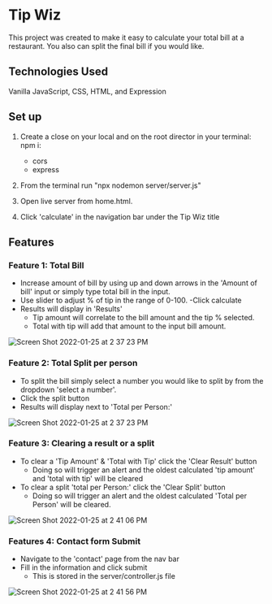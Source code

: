 # Tip Wiz

This project was created to make it easy to calculate your total bill at a restaurant.
You also can split the final bill if you would like.

## Technologies Used
Vanilla JavaScript, CSS, HTML, and Expression

## Set up
1. Create a close on your local and on the root director in your terminal:
npm i:
    - cors
    - express

2. From the terminal run "npx nodemon server/server.js"

3. Open live server from home.html.

4. Click 'calculate' in the navigation bar under the Tip Wiz title

## Features
### Feature 1: Total Bill
- Increase amount of bill by using up and down arrows in the 'Amount of bill' input or simply type total bill in the input.
- Use slider to adjust % of tip in the range of 0-100.
-Click calculate
- Results will display in 'Results'
    - Tip amount will correlate to the bill amount and the tip % selected.
    - Total with tip will add that amount to the input bill amount.

![Screen Shot 2022-01-25 at 2 37 23 PM](https://user-images.githubusercontent.com/94634177/151047346-d41e050e-d316-4920-b43b-1ad07dc3104a.png)


### Feature 2: Total Split per person
- To split the bill simply select a number you would like to split by from the dropdown 'select a number'.
- Click the split button
- Results will display next to 'Total per Person:'

![Screen Shot 2022-01-25 at 2 37 23 PM](https://user-images.githubusercontent.com/94634177/151047531-0224bd04-31a9-4655-ac0e-ac1da8d67e3d.png)

### Feature 3: Clearing a result or a split
- To clear a 'Tip Amount' & 'Total with Tip' click the 'Clear Result' button
    - Doing so will trigger an alert and the oldest calculated 'tip amount' and 'total with tip' will be cleared
- To clear a split 'total per Person:' click the 'Clear Split' button
    - Doing so will trigger an alert and the oldest calculated 'Total per Person' will be cleared.

![Screen Shot 2022-01-25 at 2 41 06 PM](https://user-images.githubusercontent.com/94634177/151047714-a8807e80-2575-433d-a671-b20709cc3837.png)

### Features 4: Contact form Submit
- Navigate to the 'contact' page from the nav bar
- Fill in the information and click submit
    - This is stored in the server/controller.js file

![Screen Shot 2022-01-25 at 2 41 56 PM](https://user-images.githubusercontent.com/94634177/151047835-28c2c127-7c55-44a0-9ec9-6305962c4716.png)
